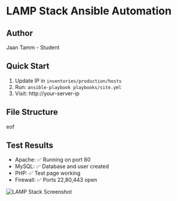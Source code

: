 # LAMP Stack Ansible Automation

## Author
Jaan Tamm - Student

## Quick Start
1. Update IP in `inventories/production/hosts`
2. Run: `ansible-playbook playbooks/site.yml`
3. Visit: http://your-server-ip

## File Structure
eof
## Test Results
- Apache: ✅ Running on port 80
- MySQL: ✅ Database and user created
- PHP: ✅ Test page working
- Firewall: ✅ Ports 22,80,443 open

![LAMP Stack Screenshot](screenshot.png)
